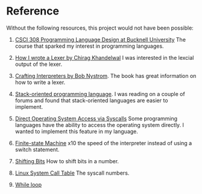 # Reference

Without the following resources, this project would not have been possible:

1. [CSCI 308 Programming Language Design at Bucknell University](https://coursecatalog.bucknell.edu/search/?P=CSCI%20308) The course that sparked my interest in programming languages.

2. [How I wrote a Lexer by Chirag Khandelwal](https://medium.com/young-coder/how-i-wrote-a-lexer-39f4f79d2980) I was interested in the lexcial output of the lexer.

3. [Crafting Interpreters by Bob Nystrom](https://craftinginterpreters.com/). The book has great information on how to write a lexer.

4. [Stack-oriented programming language](https://en.wikipedia.org/wiki/Stack-oriented_programming_language). I was reading on a couple of forums and found that stack-oriented languages are easier to implement.

5. [Direct Operating System Access via Syscalls](https://www.cs.uaf.edu/2017/fall/cs301/lecture/11_17_syscall.html) Some programming languages have the ability to access the operating system directly. I wanted to implement this feature in my language.

6. [Finite-state Machine](https://en.wikipedia.org/wiki/Finite-state_machine) x10 the speed of the interpreter instead of using a switch statement.

7. [Shifting Bits](http://lars.nocrew.org/forth2012/core/RSHIFT.html) How to shift bits in a number.

8. [Linux System Call Table](https://chromium.googlesource.com/chromiumos/docs/+/master/constants/syscalls.md) The syscall numbers.

9. [While loop](https://stackoverflow.com/questions/6949434/how-to-implement-loop-in-a-forth-like-language-interpreter-written-in-c)
